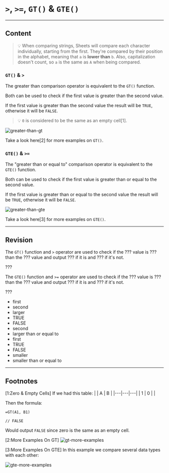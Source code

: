 ﻿---
author: Stefan-Stojanovic

type: normal

category: how to

---

# `>`, `>=`, `GT()` & `GTE()`

---
## Content

> 💡 When comparing strings, Sheets will compare each character individually, starting from the first. 
> They're compared by their position in the alphabet, meaning that `a` is **lower than** `b`. Also, capitalization doesn't count, so `a` is the same as `A` when being compared.

### `GT()` & `>`

The greater than comparison operator is equivalent to the `GT()` function.

Both can be used to check if the first value is greater than the second value. 

If the first value is greater than the second value the result will be `TRUE`, otherwise it will be `FALSE`.

> 💡 `0` is considered to be the same as an empty cell[1].

![greater-than-gt](https://img.enkipro.com/412663ee406653b86e6b5c2177db2907.png)

Take a look here[2] for more examples on `GT()`.

### `GTE()` & `>=`

The "greater than or equal to" comparison operator is equivalent to the `GTE()` function.

Both can be used to check if the first value is greater than or equal to the second value. 

If the first value is greater than or equal to the second value the result will be `TRUE`, otherwise it will be `FALSE`.

![greater-than-gte](https://img.enkipro.com/ed4175f75413f3b4adbda16dcfeea425.png)

Take a look here[3] for more examples on `GTE()`.

---
## Revision

The `GT()` function and `>` operator are used to check if the ??? value is ??? than the ??? value and output ??? if it is and ??? if it's not.

???

The `GTE()` function and `>=` operator are used to check if the ??? value is ??? than the ??? value and output ??? if it is and ??? if it's not.

???

- first
- second 
- larger
- TRUE
- FALSE
- second
- larger than or equal to
- first
- TRUE
- FALSE
- smaller
- smaller than or equal to

---
## Footnotes

[1:Zero & Empty Cells]
If we had this table:
|   | A | B |
|---|---|---|
| 1 | 0 |   |

Then the formula:
```plain-text
=GT(A1, B1)

// FALSE
```

Would output `FALSE` since zero is the same as an empty cell.

[2:More Examples On GT]
![gt-more-examples](https://img.enkipro.com/33f2d1cdfbec2d450dbcfe709418ce90.png)

[3:More Examples On GTE]
In this example we compare several data types with each other:

![gte-more-examples](https://img.enkipro.com/5a56a51e1ad90c47173140a5ee9feded.png)